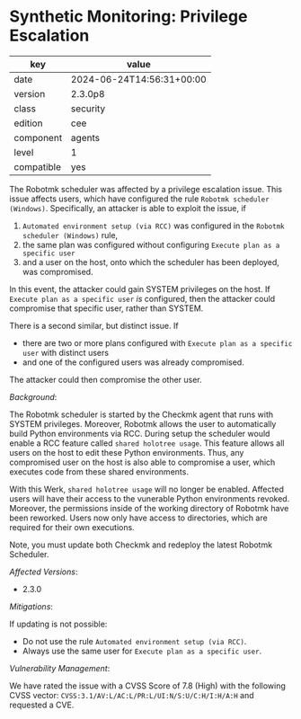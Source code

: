 [//]: # (werk v2)
# Synthetic Monitoring: Privilege Escalation

key        | value
---------- | ---
date       | 2024-06-24T14:56:31+00:00
version    | 2.3.0p8
class      | security
edition    | cee
component  | agents
level      | 1
compatible | yes

The Robotmk scheduler was affected by a privilege escalation issue. This issue affects users, which
have configured the rule `Robotmk scheduler (Windows)`. Specifically, an attacker is able to exploit
the issue, if

1. `Automated environment setup (via RCC)` was configured in the `Robotmk scheduler (Windows)` rule,
2. the same plan was configured without configuring `Execute plan as a specific user`
3. and a user on the host, onto which the scheduler has been deployed, was compromised.

In this event, the attacker could gain SYSTEM privileges on the host. If `Execute plan as a specific
user` _is_ configured, then the attacker could compromise that specific user, rather than SYSTEM.

There is a second similar, but distinct issue. If

- there are two or more plans configured with `Execute plan as a specific user` with distinct users
- and one of the configured users was already compromised.

The attacker could then compromise the other user.

*Background*:

The Robotmk scheduler is started by the Checkmk agent that runs with SYSTEM privileges.
Moreover, Robotmk allows the user to automatically build Python environments via RCC. During setup
the scheduler would enable a RCC feature called `shared holotree usage`. This feature allows all
users on the host to edit these Python environments. Thus, any compromised user on the host is also
able to compromise a user, which executes code from these shared environments.

With this Werk, `shared holotree usage` will no longer be enabled. Affected users will have their
access to the vunerable Python environments revoked. Moreover, the permissions inside of the working
directory of Robotmk have been reworked. Users now only have access to directories, which are
required for their own executions.

Note, you must update both Checkmk and redeploy the latest Robotmk Scheduler.

*Affected Versions*:

* 2.3.0

*Mitigations*:

If updating is not possible:

* Do not use the rule `Automated environment setup (via RCC)`.
* Always use the same user for `Execute plan as a specific user`.

*Vulnerability Management*:

We have rated the issue with a CVSS Score of 7.8 (High) with the following CVSS vector:
`CVSS:3.1/AV:L/AC:L/PR:L/UI:N/S:U/C:H/I:H/A:H` and requested a CVE.
